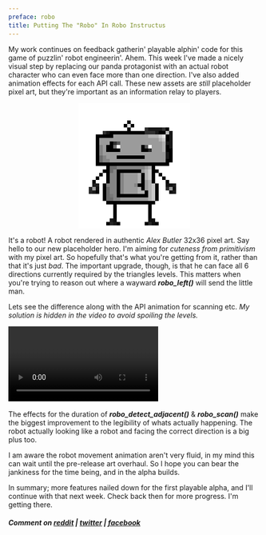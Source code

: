```yaml
---
preface: robo
title: Putting The "Robo" In Robo Instructus
---
```


My work continues on feedback gatherin' playable alphin' code for this game of puzzlin' robot engineerin'.
Ahem. This week I've made a nicely visual step by replacing our panda protagonist with an actual robot character who can even face more than one direction. I've also added animation effects for each API call.
These new assets are *still* placeholder pixel art, but they're important as an information relay to players.

<p align="center">
  <img align="center" src="/assets/2017-08-18/robot.gif" alt="Come on, at least he looks like a robot now" />
</p>

It's a robot! A robot rendered in authentic *Alex Butler* 32x36 pixel art. Say hello to our new placeholder hero. I'm aiming for *cuteness from primitivism* with my pixel art. So hopefully that's what you're getting from it, rather than that it's just *bad*.
The important upgrade, though, is that he can face all 6 directions currently required by the triangles levels. This matters when you're trying to reason out where a wayward ***robo_left()*** will send the little man.

Lets see the difference along with the API animation for scanning etc. *My solution is hidden in the video to avoid spoiling the levels.*

<video src="/assets/2017-08-18/new-animations.mp4" controls loop></video>

The effects for the duration of ***robo_detect_adjacent()*** & ***robo_scan()*** make the biggest improvement to the legibility of whats actually happening. The robot actually looking like a robot and facing the correct direction is a big plus too.

I am aware the robot movement animation aren't very fluid, in my mind this can wait until the pre-release art overhaul. So I hope you can bear the jankiness for the time being, and in the alpha builds.

In summary; more features nailed down for the first playable alpha, and I'll continue with that next week. Check back then for more progress. I'm getting there.

##### Comment on [reddit](https://www.reddit.com/r/devblogs/comments/6uh8n9/robo_instructus_please_dont_laugh_too_much_at_my/) | [twitter](https://twitter.com/alexbutlergames/status/898508558320492545) | [facebook](https://www.facebook.com/alexbutlergames/posts/1551548658265849)
